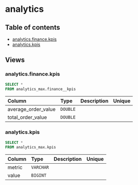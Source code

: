 # analytics

## Table of contents

- [analytics.finance.kpis](#analytics.finance.kpis)
- [analytics.kpis](#analytics.kpis)

## Views

### analytics.finance.kpis

```sql
SELECT *
FROM analytics_max.finance__kpis
```

| Column              | Type     | Description   | Unique   |
|:--------------------|:---------|:--------------|:---------|
| average_order_value | `DOUBLE` |               |          |
| total_order_value   | `DOUBLE` |               |          |

### analytics.kpis

```sql
SELECT *
FROM analytics_max.kpis
```

| Column   | Type      | Description   | Unique   |
|:---------|:----------|:--------------|:---------|
| metric   | `VARCHAR` |               |          |
| value    | `BIGINT`  |               |          |

